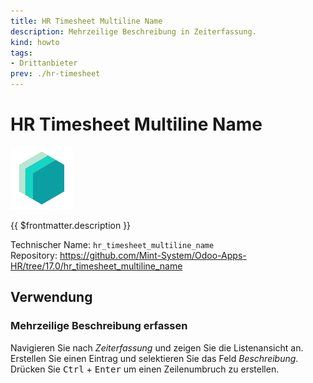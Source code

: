 ```yaml
---
title: HR Timesheet Multiline Name
description: Mehrzeilige Beschreibung in Zeiterfassung.
kind: howto
tags:
- Drittanbieter
prev: ./hr-timesheet
---
```

# HR Timesheet Multiline Name
![icon_oms_box](attachments/icons_odoo_mint_system.png)

{{ $frontmatter.description }}

Technischer Name: `hr_timesheet_multiline_name`\
Repository: <https://github.com/Mint-System/Odoo-Apps-HR/tree/17.0/hr_timesheet_multiline_name>

## Verwendung

### Mehrzeilige Beschreibung erfassen

Navigieren Sie nach *Zeiterfassung* und zeigen Sie die Listenansicht an. Erstellen Sie einen Eintrag und selektieren Sie das Feld *Beschreibung*. Drücken Sie <kbd>Ctrl</kbd> + <kbd>Enter</kbd> um einen Zeilenumbruch zu erstellen.